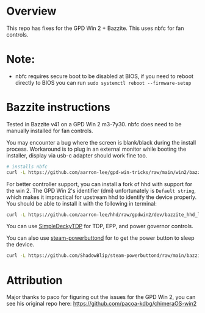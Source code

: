 # Overview

This repo has fixes for the GPD Win 2 + Bazzite. This uses nbfc for fan controls.

# Note:
 - nbfc requires secure boot to be disabled at BIOS, if you need to reboot directly to BIOS you can run
`sudo systemctl reboot --firmware-setup`

# Bazzite instructions

Tested in Bazzite v41 on a GPD Win 2 m3-7y30. nbfc does need to be manually installed for fan controls.

You may encounter a bug where the screen is blank/black during the install process. Workaround is to plug in an external monitor while booting the installer, display via usb-c adapter should work fine too.

```bash
# installs nbfc
curl -L https://github.com/aarron-lee/gpd-win-tricks/raw/main/win2/bazzite_fix.sh | sh
```

For better controller support, you can install a fork of hhd with support for the win 2. The GPD Win 2's identifier (dmi) unfortunately is `Default string`, which makes it impractical for upstream hhd to identify the device properly. You should be able to install it with the following in terminal:

```bash
curl -L https://github.com/aarron-lee/hhd/raw/gpdwin2/dev/bazzite_hhd_local_install.sh | sh
```

You can use [SimpleDeckyTDP](https://github.com/aarron-lee/SimpleDeckyTDP) for TDP, EPP, and power governor controls.

You can also use [steam-powerbuttond](https://github.com/ShadowBlip/steam-powerbuttond) for to get the power button to sleep the device.

```bash
curl -L https://github.com/ShadowBlip/steam-powerbuttond/raw/main/bazzite_install.sh | sh
```

# Attribution

Major thanks to paco for figuring out the issues for the GPD Win 2, you can see his original repo here: https://github.com/pacoa-kdbg/chimeraOS-win2
